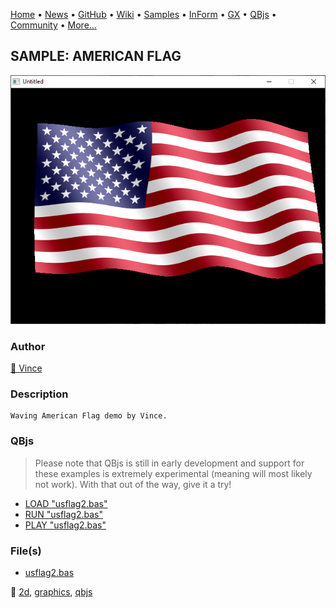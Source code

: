 [Home](https://qb64.com) • [News](../../news.md) • [GitHub](https://github.com/QB64Official/qb64) • [Wiki](https://github.com/QB64Official/qb64/wiki) • [Samples](../../samples.md) • [InForm](../../inform.md) • [GX](../../gx.md) • [QBjs](../../qbjs.md) • [Community](../../community.md) • [More...](../../more.md)

## SAMPLE: AMERICAN FLAG

![screenshot.png](img/screenshot.png)

### Author

[🐝 Vince](../vince.md) 

### Description

```text
Waving American Flag demo by Vince.
```

### QBjs

> Please note that QBjs is still in early development and support for these examples is extremely experimental (meaning will most likely not work). With that out of the way, give it a try!

* [LOAD "usflag2.bas"](https://qbjs.org/index.html?src=https://qb64.com/samples/american-flag/src/usflag2.bas)
* [RUN "usflag2.bas"](https://qbjs.org/index.html?mode=auto&src=https://qb64.com/samples/american-flag/src/usflag2.bas)
* [PLAY "usflag2.bas"](https://qbjs.org/index.html?mode=play&src=https://qb64.com/samples/american-flag/src/usflag2.bas)

### File(s)

* [usflag2.bas](src/usflag2.bas)

🔗 [2d](../2d.md), [graphics](../graphics.md), [qbjs](../qbjs.md)
